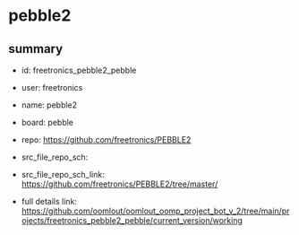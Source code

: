 # pebble2
 
## summary 
* id: freetronics_pebble2_pebble
* user: freetronics
* name: pebble2
* board: pebble
* repo: https://github.com/freetronics/PEBBLE2



* src_file_repo_sch: 
* src_file_repo_sch_link: https://github.com/freetronics/PEBBLE2/tree/master/
* full details link: https://github.com/oomlout/oomlout_oomp_project_bot_v_2/tree/main/projects/freetronics_pebble2_pebble/current_version/working  






